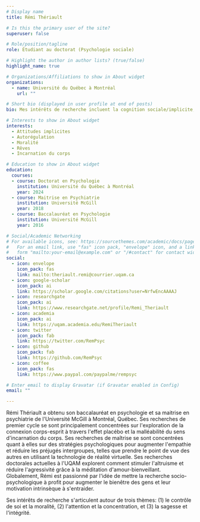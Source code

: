 ```yaml
---
# Display name
title: Rémi Thériault

# Is this the primary user of the site?
superuser: false

# Role/position/tagline
role: Étudiant au doctorat (Psychologie sociale)

# Highlight the author in author lists? (true/false)
highlight_name: true

# Organizations/Affiliations to show in About widget
organizations:
  - name: Université du Québec à Montréal
    url: ""

# Short bio (displayed in user profile at end of posts)
bio: Mes intérêts de recherche incluent la cognition sociale/implicite, l'altruisme, et les rêves.

# Interests to show in About widget
interests:
  - Attitudes implicites
  - Autorégulation
  - Moralité
  - Rêves
  - Incarnation du corps

# Education to show in About widget
education:
  courses:   
  - course: Doctorat en Psychologie
    institution: Université du Québec à Montréal
    year: 2024
  - course: Maitrise en Psychiatrie
    institution: Université McGill
    year: 2018
  - course: Baccalauréat en Psychologie
    institution: Université McGill
    year: 2016

# Social/Academic Networking
# For available icons, see: https://sourcethemes.com/academic/docs/page-builder/#icons
#   For an email link, use "fas" icon pack, "envelope" icon, and a link in the
#   form "mailto:your-email@example.com" or "/#contact" for contact widget.
social:
  - icon: envelope
    icon_pack: fas
    link: mailto:theriault.remi@courrier.uqam.ca
  - icon: google-scholar
    icon_pack: ai
    link: https://scholar.google.com/citations?user=NrfwEncAAAAJ
  - icon: researchgate
    icon_pack: ai
    link: https://www.researchgate.net/profile/Remi_Theriault
  - icon: academia
    icon_pack: ai
    link: https://uqam.academia.edu/RemiTheriault
  - icon: twitter
    icon_pack: fab
    link: https://twitter.com/RemPsyc
  - icon: github
    icon_pack: fab
    link: https://github.com/RemPsyc
  - icon: coffee
    icon_pack: fas
    link: https://www.paypal.com/paypalme/rempsyc

# Enter email to display Gravatar (if Gravatar enabled in Config)
email: ""

---
```


Rémi Thériault a obtenu son baccalauréat en psychologie et sa maitrise en psychiatrie de l'Université McGill à Montréal, Québec. Ses recherches de premier cycle se sont principalement concentrées sur l'exploration de la connexion corps-esprit à travers l'effet placébo et la malléabilité du sens d'incarnation du corps. Ses recherches de maîtrise se sont concentrées quant à elles sur des stratégies psychologiques pour augmenter l'empathie et réduire les préjugés intergroupes, telles que prendre le point de vue des autres en utilisant la technologie de réalité virtuelle. Ses recherches doctorales actuelles à l'UQAM explorent comment stimuler l'altruisme et réduire l'agressivité grâce à la méditation d'amour-bienveillant. Globalement, Rémi est passionné par l'idée de mettre la recherche socio-psychologique à profit pour augmenter le bienêtre des gens et leur motivation intrinsèque à s'entraider.
 

Ses intérêts de recherche s'articulent autour de trois thèmes: (1) le contrôle de soi et la moralité, (2) l'attention et la concentration, et (3) la sagesse et l'intégrité.